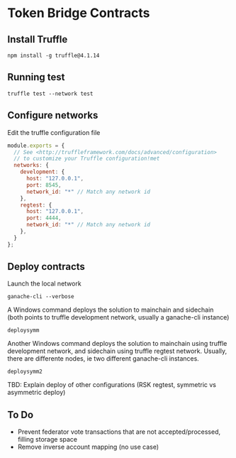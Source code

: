 # Token Bridge Contracts

## Install Truffle

```
npm install -g truffle@4.1.14
```

## Running test

```
truffle test --network test
```

## Configure networks

Edit the truffle configuration file

```js
module.exports = {
  // See <http://truffleframework.com/docs/advanced/configuration>
  // to customize your Truffle configuration!met
  networks: {
    development: {
      host: "127.0.0.1",
      port: 8545,
      network_id: "*" // Match any network id
    },
    regtest: {
      host: "127.0.0.1",
      port: 4444,
      network_id: "*" // Match any network id
    },
  }
};
```

## Deploy contracts

Launch the local network

```
ganache-cli --verbose
```

A Windows command deploys the solution to mainchain and sidechain (both points
to truffle development network, usually a ganache-cli instance)
```
deploysymm
```

Another Windows command deploys the solution to mainchain using truffle development network, and sidechain using
truffle regtest network. Usually, there are differente nodes, ie two different ganache-cli instances.
```
deploysymm2
```

TBD: Explain deploy of other configurations (RSK regtest, symmetric vs asymmetric deploy)

## To Do

- Prevent federator vote transactions that are not accepted/processed, filling storage space
- Remove inverse account mapping (no use case)






